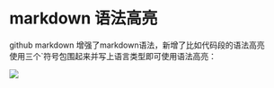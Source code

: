 # markdown 语法高亮

github markdown 增强了markdown语法，新增了比如代码段的语法高亮  
使用三个`符号包围起来并写上语言类型即可使用语法高亮：

![](https://raw.githubusercontent.com/TevinLi/amWiki/master/files/figure/l1.png)